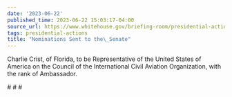 ```yaml
---
date: '2023-06-22'
published_time: 2023-06-22 15:03:17-04:00
source_url: https://www.whitehouse.gov/briefing-room/presidential-actions/2023/06/22/nominations-sent-to-the-senate-112/
tags: presidential-actions
title: "Nominations Sent to the\_Senate"
---
```

 
Charlie Crist, of Florida, to be Representative of the United States of
America on the Council of the International Civil Aviation Organization,
with the rank of Ambassador.

\# \# \#
